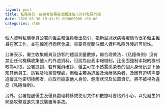 ```yaml
---
layout: post
title: 私隱專員：在線會議需高度關注個人資料私隱外洩
date: 2020-03-30 19:41:51.000000000 +08:00
categories: rthk
---
```


個人資料私隱專員公署向僱主和僱員發出指引，指新型冠狀病毒疫情令很多僱主僱員在家工作，並在線進行商務會議，需要高度關注個人資料私隱外洩的可能性。

公署表示，僱主收集僱員及訪客的體溫測量數據，屬合理做法，《私隱條例》沒有禁止任何機構收集他人的外遊資料，但認為自我申報機制，比全面強制申報的機制較為可取。公署提到，若有僱員確診，僱主可在不透露感染者的個人身份訊息下通知其他員工、訪客及物業管理處，但僱主若為追蹤及治療感染者，及因有迫切需要追蹤其他密切接觸者，向政府披露他人身份、健康狀況及位置資訊，將不被視為違反《私隱條例》。

另外，公署提醒僱主及僱員處理轉移或使用文件和數據時要格外小心，以免發生如網絡攻擊或遺失攜式裝置等事故。
